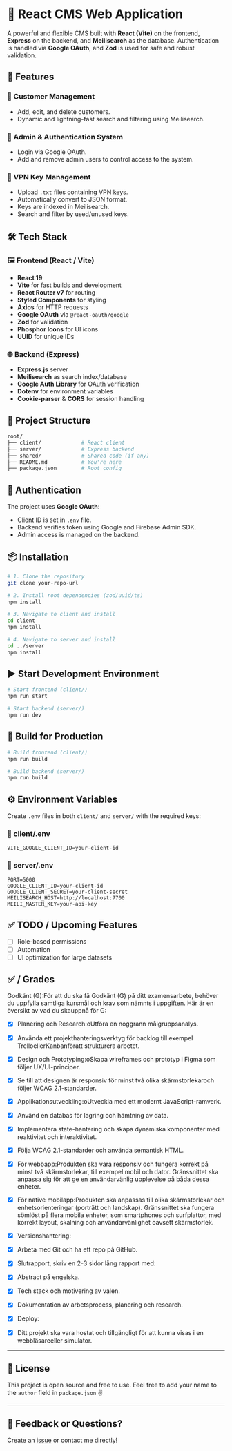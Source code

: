 # 🧩 React CMS Web Application

A powerful and flexible CMS built with **React (Vite)** on the frontend, **Express** on the backend, and **Meilisearch** as the database. Authentication is handled via **Google OAuth**, and **Zod** is used for safe and robust validation.

## 🚀 Features

### 👥 Customer Management

- Add, edit, and delete customers.
- Dynamic and lightning-fast search and filtering using Meilisearch.

### 🔐 Admin & Authentication System

- Login via Google OAuth.
- Add and remove admin users to control access to the system.

### 🔑 VPN Key Management

- Upload `.txt` files containing VPN keys.
- Automatically convert to JSON format.
- Keys are indexed in Meilisearch.
- Search and filter by used/unused keys.

## 🛠 Tech Stack

### 🖼 Frontend (React / Vite)

- **React 19**
- **Vite** for fast builds and development
- **React Router v7** for routing
- **Styled Components** for styling
- **Axios** for HTTP requests
- **Google OAuth** via `@react-oauth/google`
- **Zod** for validation
- **Phosphor Icons** for UI icons
- **UUID** for unique IDs

### 🌐 Backend (Express)

- **Express.js** server
- **Meilisearch** as search index/database
- **Google Auth Library** for OAuth verification
- **Dotenv** for environment variables
- **Cookie-parser** & **CORS** for session handling

## 📂 Project Structure

```bash
root/
├── client/             # React client
├── server/             # Express backend
├── shared/             # Shared code (if any)
├── README.md           # You're here
├── package.json        # Root config
```

## 🔐 Authentication

The project uses **Google OAuth**:

- Client ID is set in `.env` file.
- Backend verifies token using Google and Firebase Admin SDK.
- Admin access is managed on the backend.

## 📦 Installation

```bash
# 1. Clone the repository
git clone your-repo-url

# 2. Install root dependencies (zod/uuid/ts)
npm install

# 3. Navigate to client and install
cd client
npm install

# 4. Navigate to server and install
cd ../server
npm install
```

## ▶️ Start Development Environment

```bash
# Start frontend (client/)
npm run start

# Start backend (server/)
npm run dev
```

## 🧪 Build for Production

```bash
# Build frontend (client/)
npm run build

# Build backend (server/)
npm run build
```

## ⚙️ Environment Variables

Create `.env` files in both `client/` and `server/` with the required keys:

### 📁 client/.env

```
VITE_GOOGLE_CLIENT_ID=your-client-id
```

### 📁 server/.env

```
PORT=5000
GOOGLE_CLIENT_ID=your-client-id
GOOGLE_CLIENT_SECRET=your-client-secret
MEILISEARCH_HOST=http://localhost:7700
MEILI_MASTER_KEY=your-api-key
```

## ✅ TODO / Upcoming Features

- [ ] Role-based permissions
- [ ] Automation
- [ ] UI optimization for large datasets

## ✅ / Grades

Godkänt (G):För att du ska få Godkänt (G) på ditt examensarbete, behöver du uppfylla samtliga kursmål och krav som nämnts i uppgiften. Här är en översikt av vad du skauppnå för G:

- [x] Planering och Research:oUtföra en noggrann målgruppsanalys.

- [x] Använda ett projekthanteringsverktyg för backlog till exempel TrelloellerKanbanföratt strukturera arbetet.

- [x] Design och Prototyping:oSkapa wireframes och prototyp i Figma som följer UX/UI-principer.

- [x] Se till att designen är responsiv för minst två olika skärmstorlekaroch följer WCAG 2.1-standarder.

- [x] Applikationsutveckling:oUtveckla med ett modernt JavaScript-ramverk.

- [x] Använd en databas för lagring och hämtning av data.

- [x] Implementera state-hantering och skapa dynamiska komponenter med reaktivitet och interaktivitet.

- [x] Följa WCAG 2.1-standarder och använda semantisk HTML.

- [x] För webbapp:Produkten ska vara responsiv och fungera korrekt på minst två skärmstorlekar, till exempel mobil och dator. Gränssnittet ska anpassa sig för att ge en användarvänlig upplevelse på båda dessa enheter.

- [x] För native mobilapp:Produkten ska anpassas till olika skärmstorlekar och enhetsorienteringar (porträtt och landskap). Gränssnittet ska fungera sömlöst på flera mobila enheter, som smartphones och surfplattor, med korrekt layout, skalning och användarvänlighet oavsett skärmstorlek.

- [x] Versionshantering:

- [x] Arbeta med Git och ha ett repo på GitHub.

- [x] Slutrapport, skriv en 2-3 sidor lång rapport med:

- [x] Abstract på engelska.

- [x] Tech stack och motivering av valen.

- [x] Dokumentation av arbetsprocess, planering och research.

- [x] Deploy:

- [x] Ditt projekt ska vara hostat och tillgängligt för att kunna visas i en webbläsareeller simulator.

---

## 🤝 License

This project is open source and free to use. Feel free to add your name to the `author` field in `package.json` ✌️

---

## 💬 Feedback or Questions?

Create an [issue](https://github.com/your-repo-url/issues) or contact me directly!
